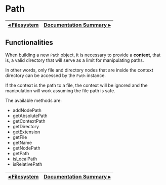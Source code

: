 # Path

[◂ Filesystem](01-filesystem.md) | [Documentation Summary ▸](index.md)
-- | --

## Functionalities

When building a new `Path` object, it is necessary to provide a **context**, that is, a valid directory that will serve as a limit for manipulating paths.

In other words, only file and directory nodes that are inside the context directory can be accessed by the `Path` instance.

If the context is the path to a file, the context will be ignored and the manipulation will work assuming the file path is safe.

The available methods are:

- addNodePath
- getAbsolutePath
- getContextPath
- getDirectory
- getExtension
- getFile
- getName
- getNodePath
- getPath
- isLocalPath
- isRelativePath

[◂ Filesystem](01-filesystem.md) | [Documentation Summary ▸](index.md)
-- | --
